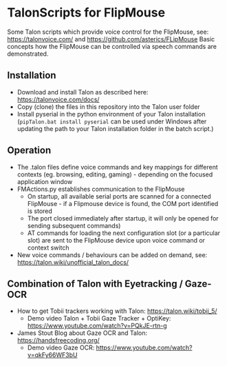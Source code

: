 # TalonScripts for FlipMouse 
Some Talon scripts which provide voice control for the FlipMouse, see: https://talonvoice.com/ and https://github.com/asterics/FLipMouse
Basic concepts how the FlipMouse can be controlled via speech commands are demonstrated. 

## Installation
* Download and install Talon as described here: https://talonvoice.com/docs/
* Copy (clone) the files in this repository into the Talon user folder
* Install pyserial in the python environment of your Talon installation 
  (`pipTalon.bat install pyserial` can be used under Windows after updating the path to your Talon installation folder in the batch script.)

## Operation 
* The .talon files define voice commands and key mappings for different contexts (eg. browsing, editing, gaming) - depending on the focused application window
* FMActions.py establishes communication to the FlipMouse
  * On startup, all available serial ports are scanned for a connected FlipMouse - if a Flipmouse device is found, the COM port identified is stored
  * The port closed immediately after startup, it will only be opened for sending subsequent commands)
  * AT commands for loading the next configuration slot (or a particular slot) are sent to the FlipMouse device upon voice command or context switch  
* New voice commands / behaviours can be added on demand, see: https://talon.wiki/unofficial_talon_docs/


## Combination of Talon with Eyetracking / Gaze-OCR
* How to get Tobii trackers working with Talon: https://talon.wiki/tobii_5/
  * Demo video  Talon + Tobii Gaze Tracker + OptiKey: https://www.youtube.com/watch?v=PQkJE-rtn-g
* James Stout Blog about Gaze OCR and Talon: https://handsfreecoding.org/
  * Demo video Gaze OCR: https://www.youtube.com/watch?v=qkFy66WF3bU

